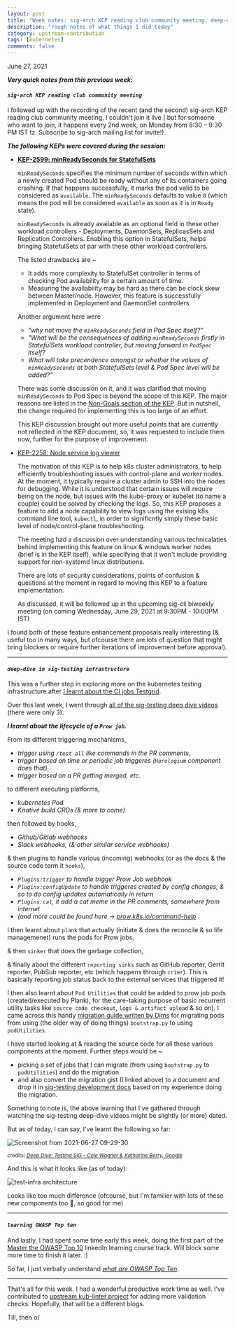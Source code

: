 ```yaml
---
layout: post
title: "Week notes: sig-arch KEP reading club community meeting, deep-dive in sig-testing infrastructure, learning OWASP Top ten #26"
description: "rough notes of what things I did today"
category: upstream-contribution
tags: [kubernetes]
comments: false
---
```


June 27, 2021

***Very quick notes from this previous week:***


#### ***`sig-arch KEP reading club community meeting`***

I followed up with the recording of the recent (and the second) sig-arch KEP reading club community meeting. I couldn't join it live ( but for someone who want to join, it happens every 2nd week, on Monday from 8:30 – 9:30 PM IST tz. Subscribe to sig-arch mailing list for invite!). <!-- break -->

***The following KEPs were covered during the session:***

- **[KEP-2599: minReadySeconds for StatefulSets](https://github.com/kubernetes/enhancements/tree/master/keps/sig-apps/2599-minreadyseconds-for-statefulsets)**
   
  `minReadySeconds` specifies the minimum number of seconds within which a newly created Pod should be ready without any of its containers going crashing. If that happens successfully, it marks the pod valid to be considered as `available`. The `minReadySeconds` defaults to value `0` (which means the pod will be considered `available` as soon as it is in `Ready` state).

  `minReadySeconds` is already available as an optional field in these other workload controllers - Deployments, DaemonSets, ReplicasSets and Replication Controllers. Enabling this option in StatefulSets, helps bringing StatefulSets at par with these other workload controllers.
  
   The listed drawbacks are ~
    - It adds more complexity to StatefulSet controller in terms of checking Pod availability for a certain amount of time. 
    - Measuring the availability may be hard as there can be clock skew between Master/node. However, this feature is successfully implemented in Deployment and DaemonSet controllers.
   
   Another argument here were
    - *"why not move the `minReadySeconds` field in Pod Spec itself?"*
    - *"What will be the consequences of adding `minReadySeconds` firstly in StatefulSets workload controller, but moving forward in `PodSpec` itself?* 
    - *What will take precendence amongst or whether the values of `minReadySeconds` at both StatefulSets level & Pod Spec level will be added?"*
   
   There was some discussion on it, and it was clarified that moving `minReadySeconds` to Pod Spec is beyond the scope of this KEP. The major reasons are listed in the [Non-Goals section of the KEP](https://github.com/kubernetes/enhancements/tree/master/keps/sig-apps/2599-minreadyseconds-for-statefulsets#non-goals). But in nutshell, the change required for implementing this is too large of an effort.
   
   This KEP discussion brought out more useful points that are currently not reflected in the KEP document, so, it was requested to include them now, further for the purpose of improvement.
   
- [KEP-2258: Node service log viewer](https://github.com/kubernetes/enhancements/blob/master/keps/sig-windows/2258-node-service-log-viewer/README.md)
 
  The motivation of this KEP is to help k8s cluster administrators, to help efficiently troubleshooting issues with control-plane and worker nodes. At the moment, it typically require a cluster admin to SSH into the nodes for debugging. While it is understood that certain issues will require being on the node, but issues with the kube-proxy or kubelet (to name a couple) could be solved by checking the logs. So, this KEP proposes a feature to add a node capability to view logs using the exising k8s command line tool, `kubectl`, in order to significntly simply these basic level of node/control-plane troubleshooting.
  
  The meeting had a discussion over understanding various technicalaties behind implementing this feature on linux & windows worker nodes (brief is in the KEP itself), while specifying that it won't include providing support for non-systemd linux distributions.
  
  There are lots of security considerations, points of confusion & questions at the moment in regard to moving this KEP to a feature implementation.
  
  As discussed, it will be followed up in the upcoming sig-cli biweekly meeting (on coming Wednesday, June 29, 2021 at 9:30PM - 10:00PM IST) 
  

I found both of these feature enhancement proposals really interesting (& useful too in many ways, but ofcourse there are lots of question that might bring blockers or require further iterations of improvement before approval). 

---

#### ***`deep-dive in sig-testing infrastructure`***

This was a further step in exploring more on the kubernetes testing infrastructure after [I learnt about the CI jobs Testgrid](https://www.psaggu.com/upstream-contribution/2021/06/10/notes.html).

Over this last week, I went through [all of the sig-testing deep dive videos](https://www.youtube.com/results?search_query=sig+testing+deep+dive) (there were only 3).

***I learnt about the lifecycle of a `Prow job`.***

From its different triggering mechanisms, 
- *trigger using `/test all` like commands in the PR comments,*
- *trigger based on time or periodic job triggeres (`Horologium` component does that)*
- *trigger based on a PR getting merged, etc.*

to different executing platforms,
- *kubernetes Pod*
- *Knative build CRDs (& more to come)*

then followed by hooks,
- *Github/Gitlab webhooks*
- *Slack webhooks, (& other similar service webhooks)*

& then plugins to handle various (incoming) webhooks (or as the docs & the source code term it `hooks`),
- *`Plugins:trigger` to handle trigger Prow Job webhook*
- *`Plugins:configUpdate` to handle triggeres created by config changes, & so to do config updates automatically in return*
- *`Plugins:cat`, it add a cat meme in the PR comments, somewhere from internet*
- *(and more could be found here -> [prow.k8s.io/command-help](https://prow.k8s.io/command-help)*

I then learnt about `plank` that actually (initiate & does the reconcile & so life managemenet) runs the pods for Prow jobs,

& then `sinker` that does the garbage collection,

& finally about the different `reporting sinks` such as GitHub reporter, Gerrit reporter, PubSub reporter, etc (which happens through `crier`). This is basically reporting job status back to the external services that triggered it!

I then also learnt about `Pod Utilities` that could be added to prow job pods (created/executed by Plank), for the care-taking purpose of basic recurrent utility tasks like `source code checkout`, `logs & artifact upload` & so on). I came across this handy [migration guide written by Dims](https://gist.github.com/dims/c1296f8ed42238baea0a5fcae45f4cf4) for migrating pods from using (the older way of doing things) `bootstrap.py` to using `podUtilities`. 

I have started looking at & reading the source code for all these various components at the moment. Further steps would be ~
- picking a set of jobs that I can migrate (from using `bootstrap.py` to `podUtilities`) and do the migration.
- and also convert the migration gist (I linked above) to a document and drop it in [sig-testing development docs](https://github.com/kubernetes/community/tree/master/contributors/devel/sig-testing) based on my experience doing the migration.

Something to note is, the above learning that I've gathered through watching the sig-testing deep-dive videos might be slightly (or more) dated.

But as of today, I can say, I've learnt the following so far:

![Screenshot from 2021-06-27 09-29-30](https://user-images.githubusercontent.com/30499743/123533212-1f187d00-d731-11eb-8193-e560c88005e0.png)

<sub>credits: *[Deep Dive: Testing SIG - Cole Wagner & Katharine Berry, Google](https://www.youtube.com/watch?v=1rwiKDTJILY&t=616s)*</sub>


And this is what it looks like (as of today):

![test-infra architecture](https://raw.githubusercontent.com/kubernetes/test-infra/746533ea3361590cc28fdcf5f847e98548d99672/docs/architecture.svg)

Looks like too much difference (ofcourse, but I'm familier with lots of these new components too 🙂, so good for me)

---


#### ***`learning OWASP Top ten`***

And lastly, I had spent some time early this week, doing the first part of the [Master the OWASP Top 10](https://www.linkedin.com/learning/paths/master-the-owasp-top-10?u=2056732) linkedIn learning course track. Will block some more time to finish it later. :)

So far, I just verbally understand *[what are OWASP Top Ten](https://owasp.org/www-project-top-ten/).*

---

That's all for this week. I had a wonderful productive work time as well. I've contributed to [upstream kub-linter project](https://github.com/stackrox/kube-linter) for adding more validation checks. Hopefully, that will be a different blogs. 

Till, then o/
